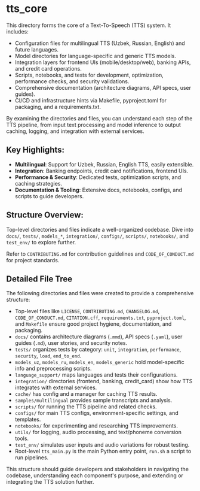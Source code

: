 # tts_core

This directory forms the core of a Text-To-Speech (TTS) system. It includes:
- Configuration files for multilingual TTS (Uzbek, Russian, English) and future languages.
- Model directories for language-specific and generic TTS models.
- Integration layers for frontend UIs (mobile/desktop/web), banking APIs, and credit card operations.
- Scripts, notebooks, and tests for development, optimization, performance checks, and security validations.
- Comprehensive documentation (architecture diagrams, API specs, user guides).
- CI/CD and infrastructure hints via Makefile, pyproject.toml for packaging, and a requirements.txt.

By examining the directories and files, you can understand each step of the TTS pipeline, from input text processing and model inference to output caching, logging, and integration with external services.

## Key Highlights:
- **Multilingual**: Support for Uzbek, Russian, English TTS, easily extensible.
- **Integration**: Banking endpoints, credit card notifications, frontend UIs.
- **Performance & Security**: Dedicated tests, optimization scripts, and caching strategies.
- **Documentation & Tooling**: Extensive docs, notebooks, configs, and scripts to guide developers.

## Structure Overview:
Top-level directories and files indicate a well-organized codebase. Dive into `docs/`, `tests/`, `models_*`, `integration/`, `configs/`, `scripts/`, `notebooks/`, and `test_env/` to explore further.

Refer to `CONTRIBUTING.md` for contribution guidelines and `CODE_OF_CONDUCT.md` for project standards.


## Detailed File Tree

The following directories and files were created to provide a comprehensive structure:

- Top-level files like `LICENSE`, `CONTRIBUTING.md`, `CHANGELOG.md`, `CODE_OF_CONDUCT.md`, `CITATION.cff`, `requirements.txt`, `pyproject.toml`, and `Makefile` ensure good project hygiene, documentation, and packaging.
- `docs/` contains architecture diagrams (`.mmd`), API specs (`.yaml`), user guides (`.md`), user stories, and security notes.
- `tests/` organizes tests by category: `unit`, `integration`, `performance`, `security`, `load`, `end_to_end`.
- `models_uz`, `models_ru`, `models_en`, `models_generic` hold model-specific info and preprocessing scripts.
- `language_support/` maps languages and tests their configurations.
- `integration/` directories (frontend, banking, credit_card) show how TTS integrates with external services.
- `cache/` has config and a manager for caching TTS results.
- `samples/multilingual` provides sample transcripts and analysis.
- `scripts/` for running the TTS pipeline and related checks.
- `configs/` for main TTS configs, environment-specific settings, and templates.
- `notebooks/` for experimenting and researching TTS improvements.
- `utils/` for logging, audio processing, and text/phoneme conversion tools.
- `test_env/` simulates user inputs and audio variations for robust testing.
- Root-level `tts_main.py` is the main Python entry point, `run.sh` a script to run pipelines.

This structure should guide developers and stakeholders in navigating the codebase, understanding each component's purpose, and extending or integrating the TTS solution further.
